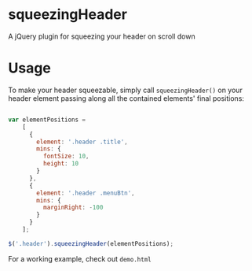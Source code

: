 squeezingHeader
===============

A jQuery plugin for squeezing your header on scroll down

Usage
=====

To make your header squeezable, simply call `squeezingHeader()` on your header element passing along all the contained elements' final positions:

```javascript

var elementPositions =
    [
      {
        element: '.header .title',
        mins: {
          fontSize: 10,
          height: 10
        }
      },
      {
        element: '.header .menuBtn',
        mins: {
          marginRight: -100
        }
      }
    ];

$('.header').squeezingHeader(elementPositions);

```

For a working example, check out `demo.html`
